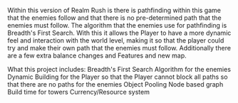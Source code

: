 Within this version of Realm Rush is there is pathfinding within this game that the enemies follow and that there is no pre-determined path that the 
enemies must follow. The algorithm that the enemies use for pathfinding is Breadth's First Search. With this it allows the Player to have a more
dynamic feel and interaction with the world level, making it so that the player could try and make their own path that the enemies must follow.
Additionally there are a few extra balance changes and Features and new map.

What this project includes:
Breadth's First Search Algorithm for the enemies
Dynamic Building for the Player so that the Player cannot block all paths so that there are no paths for the enemies
Object Pooling
Node based graph
Build time for towers
Currency/Resource system
